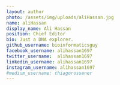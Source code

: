 ```yaml
---
layout: author
photo: /assets/img/uploads/aliHassan.jpg
name: aliHassan
display_name: Ali Hassan
position: Chief Editor
bio: Just a DNA explorer.
github_username: bioinformaticsguy
facebook_username: alihassan1697
twitter_username:  alihassan1697
linkedin_username: alihassan1697
instagram_username: alihassan1697
#medium_username: thiagorossener
---
```

